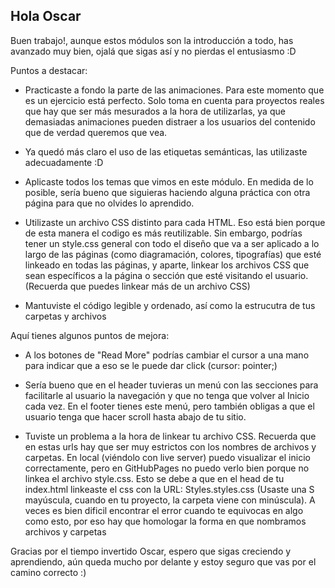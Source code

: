 ## Hola Oscar

Buen trabajo!, aunque estos módulos son la introducción a todo, has avanzado muy bien, ojalá que sigas así y no pierdas el entusiasmo :D 

Puntos a destacar:

- Practicaste a fondo la parte de las animaciones. Para este momento que es un ejercicio está perfecto. Solo toma en cuenta para proyectos reales que hay que ser más mesurados a la hora de utilizarlas, ya que demasiadas animaciones pueden distraer a los usuarios del contenido que de verdad queremos que vea.

- Ya quedó más claro el uso de las etiquetas semánticas, las utilizaste adecuadamente :D

- Aplicaste todos los temas que vimos en este módulo. En medida de lo posible, sería bueno que siguieras haciendo alguna práctica con otra página para que no olvides lo aprendido.

- Utilizaste un archivo CSS distinto para cada HTML. Eso está bien porque de esta manera el codigo es más reutilizable. Sin embargo, podrías tener un style.css general con todo el diseño que va a ser aplicado a lo largo de las páginas (como diagramación, colores, tipografías) que esté linkeado en todas las páginas, y aparte, linkear los archivos CSS que sean específicos a la página o sección que esté visitando el usuario. (Recuerda que puedes linkear más de un archivo CSS)

- Mantuviste el código legible y ordenado, así como la estrucutra de tus carpetas y archivos


Aquí tienes algunos puntos de mejora:

- A los botones de "Read More" podrías cambiar el cursor a una mano para indicar que a eso se le puede dar click (cursor: pointer;)

- Sería bueno que en el header tuvieras un menú con las secciones para facilitarle al usuario la navegación y que no tenga que volver al Inicio cada vez. En el footer tienes este menú, pero también obligas a que el usuario tenga que hacer scroll hasta abajo de tu sitio.

- Tuviste un problema a la hora de linkear tu archivo CSS. Recuerda que en estas urls hay que ser muy estrictos con los nombres de archivos y carpetas. En local (viéndolo con live server) puedo visualizar el inicio correctamente, pero en GitHubPages no puedo verlo bien porque no linkea el archivo style.css. Esto se debe a que en el head de tu index.html linkeaste el css con la URL: Styles.styles.css (Usaste una S mayúscula, cuando en tu proyecto, la carpeta viene con minúscula). A veces es bien dificil encontrar el error cuando te equivocas en algo como esto, por eso hay que homologar la forma en que nombramos archivos y carpetas

Gracias por el tiempo invertido Oscar, espero que sigas creciendo y aprendiendo, aún queda mucho por delante y estoy seguro que vas por el camino correcto :)